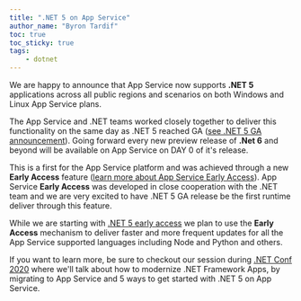 ```yaml
---
title: ".NET 5 on App Service"
author_name: "Byron Tardif"
toc: true
toc_sticky: true
tags:
    - dotnet
---
```


We are happy to announce that App Service now supports **.NET 5** applications across all public regions and scenarios on both Windows and Linux App Service plans.

The App Service and .NET teams worked closely together to deliver this functionality on the same day as .NET 5 reached GA ([see .NET 5 GA announcement](https://devblogs.microsoft.com/aspnet/announcing-asp-net-core-in-net-5/)). Going forward every new preview release of **.Net 6** and beyond will be available on App Service on DAY 0 of it's release.

This is a first for the App Service platform and was achieved through a new **Early Access** feature ([learn more about App Service Early Access](https://aka.ms/app-service-early-access)). App Service **Early Access** was developed in close cooperation with the .NET team and we are very excited to have .NET 5 GA release be the first runtime deliver through this feature.

While we are starting with [.NET 5 early access](https://github.com/Azure/app-service-linux-docs/blob/master/Runtime_Support/dot_net_core.md) we plan to use the **Early Access** mechanism to deliver faster and more frequent updates for all the App Service supported languages including Node and Python and others.

If you want to learn more, be sure to checkout our session during [.NET Conf 2020](https://www.dotnetconf.net/agenda) where we'll talk about how to modernize .NET Framework Apps, by migrating to App Service and 5 ways to get started with .NET 5 on App Service.
